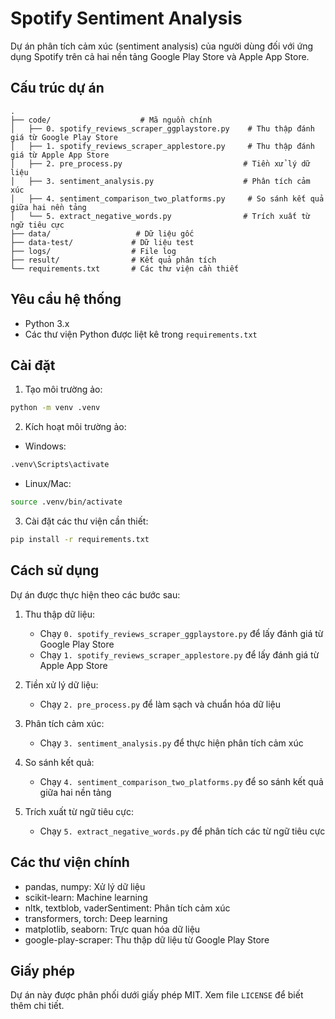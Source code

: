 # Spotify Sentiment Analysis

Dự án phân tích cảm xúc (sentiment analysis) của người dùng đối với ứng dụng Spotify trên cả hai nền tảng Google Play Store và Apple App Store.

## Cấu trúc dự án

```
.
├── code/                    # Mã nguồn chính
│   ├── 0. spotify_reviews_scraper_ggplaystore.py    # Thu thập đánh giá từ Google Play Store
│   ├── 1. spotify_reviews_scraper_applestore.py     # Thu thập đánh giá từ Apple App Store
│   ├── 2. pre_process.py                           # Tiền xử lý dữ liệu
│   ├── 3. sentiment_analysis.py                    # Phân tích cảm xúc
│   ├── 4. sentiment_comparison_two_platforms.py     # So sánh kết quả giữa hai nền tảng
│   └── 5. extract_negative_words.py                # Trích xuất từ ngữ tiêu cực
├── data/                   # Dữ liệu gốc
├── data-test/             # Dữ liệu test
├── logs/                  # File log
├── result/                # Kết quả phân tích
└── requirements.txt       # Các thư viện cần thiết
```

## Yêu cầu hệ thống

- Python 3.x
- Các thư viện Python được liệt kê trong `requirements.txt`

## Cài đặt

1. Tạo môi trường ảo:
```bash
python -m venv .venv
```

2. Kích hoạt môi trường ảo:
- Windows:
```bash
.venv\Scripts\activate
```
- Linux/Mac:
```bash
source .venv/bin/activate
```

3. Cài đặt các thư viện cần thiết:
```bash
pip install -r requirements.txt
```

## Cách sử dụng

Dự án được thực hiện theo các bước sau:

1. Thu thập dữ liệu:
   - Chạy `0. spotify_reviews_scraper_ggplaystore.py` để lấy đánh giá từ Google Play Store
   - Chạy `1. spotify_reviews_scraper_applestore.py` để lấy đánh giá từ Apple App Store

2. Tiền xử lý dữ liệu:
   - Chạy `2. pre_process.py` để làm sạch và chuẩn hóa dữ liệu

3. Phân tích cảm xúc:
   - Chạy `3. sentiment_analysis.py` để thực hiện phân tích cảm xúc

4. So sánh kết quả:
   - Chạy `4. sentiment_comparison_two_platforms.py` để so sánh kết quả giữa hai nền tảng

5. Trích xuất từ ngữ tiêu cực:
   - Chạy `5. extract_negative_words.py` để phân tích các từ ngữ tiêu cực

## Các thư viện chính

- pandas, numpy: Xử lý dữ liệu
- scikit-learn: Machine learning
- nltk, textblob, vaderSentiment: Phân tích cảm xúc
- transformers, torch: Deep learning
- matplotlib, seaborn: Trực quan hóa dữ liệu
- google-play-scraper: Thu thập dữ liệu từ Google Play Store

## Giấy phép

Dự án này được phân phối dưới giấy phép MIT. Xem file `LICENSE` để biết thêm chi tiết. 